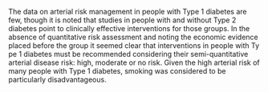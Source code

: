 The data on arterial risk management in people with Type 1 diabetes are few, though it is noted that studies in people with and without Type 2 diabetes point to clinically effective interventions for those groups. In the absence of quantitative risk assessment and noting the economic evidence placed before the group it seemed clear that interventions in people with Ty pe 1 diabetes must be recommended considering their semi-quantitative arterial disease risk: high, moderate or no risk. Given the high arterial risk of many people with Type 1 diabetes, smoking was considered to be particularly disadvantageous.